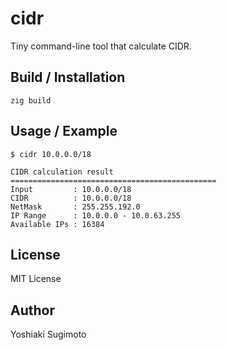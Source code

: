 # cidr

Tiny command-line tool that calculate CIDR.

## Build / Installation

```shell
zig build
```

## Usage / Example

```shell
$ cidr 10.0.0.0/18

CIDR calculation result
==============================================
Input         : 10.0.0.0/18
CIDR          : 10.0.0.0/18
NetMask       : 255.255.192.0
IP Range      : 10.0.0.0 - 10.0.63.255
Available IPs : 16384
```

## License

MIT License

## Author

Yoshiaki Sugimoto
